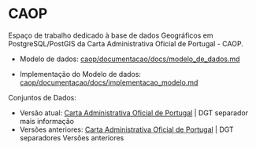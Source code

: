 
# CAOP

Espaço de trabalho dedicado à base de dados Geográficos em PostgreSQL/PostGIS da Carta Administrativa Oficial de Portugal - CAOP.

* Modelo de dados: [caop/documentacao/docs/modelo_de_dados.md](./documentacao/docs/modelo_de_dados.md)

* Implementação do Modelo de dados: [caop/documentacao/docs/implementacao_modelo.md](./documentacao/docs/implementacao_modelo.md)

Conjuntos de Dados:

* Versão atual: [Carta Administrativa Oficial de Portugal](https://www.dgterritorio.gov.pt/cartografia/cartografia-tematica/caop)  | DGT separador mais informação
* Versões anteriores: [Carta Administrativa Oficial de Portugal](https://www.dgterritorio.gov.pt/cartografia/cartografia-tematica/caop) | DGT separadores Versões anteriores

